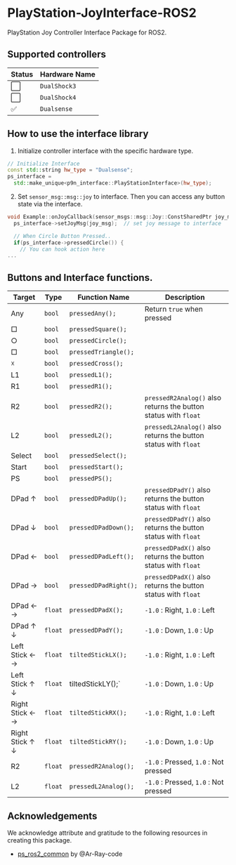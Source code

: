 # PlayStation-JoyInterface-ROS2
PlayStation Joy Controller Interface Package for ROS2.


## Supported controllers

| Status | Hardware Name |
| ------ | ------------- |
| ⬜️      | `DualShock3`  |
| ⬜️      | `DualShock4`  |
| ✅      | `Dualsense`   |


## How to use the interface library
1. Initialize controller interface with the specific hardware type.
```cpp
// Initialize Interface
const std::string hw_type = "Dualsense";
ps_interface =
  std::make_unique<p9n_interface::PlayStationInterface>(hw_type);
```

2. Set `sensor_msg::msg::joy` to interface. Then you can access any button state via the interface.
```cpp
void Example::onJoyCallback(sensor_msgs::msg::Joy::ConstSharedPtr joy_msg) {
  ps_interface->setJoyMsg(joy_msg);  // set joy message to interface

  // When Circle Button Pressed..
  if(ps_interface->pressedCircle()) {
    // You can hook action here
...
```

## Buttons and Interface functions.

| Target          | Type    | Function Name         | Description                                                       |
| --------------- | ------- | --------------------- | ----------------------------------------------------------------- |
| Any             | `bool`  | `pressedAny();`       | Return `true` when pressed                                        |
| □               | `bool`  | `pressedSquare();`    |                                                                   |
| ○               | `bool`  | `pressedCircle();`    |                                                                   |
| □               | `bool`  | `pressedTriangle();`  |                                                                   |
| ☓               | `bool`  | `pressedCross();`     |                                                                   |
| L1              | `bool`  | `pressedL1();`        |                                                                   |
| R1              | `bool`  | `pressedR1();`        |                                                                   |
| R2              | `bool`  | `pressedR2();`        | `pressedR2Analog()`  also returns the button status with  `float` |
| L2              | `bool`  | `pressedL2();`        | `pressedL2Analog()` also returns the button status with `float`   |
| Select          | `bool`  | `pressedSelect();`    |                                                                   |
| Start           | `bool`  | `pressedStart();`     |                                                                   |
| PS              | `bool`  | `pressedPS();`        |                                                                   |
| DPad ↑          | `bool`  | `pressedDPadUp();`    | `pressedDPadY()`  also returns the button status with  `float`    |
| DPad ↓          | `bool`  | `pressedDPadDown();`  | `pressedDPadY()`  also returns the button status with  `float`    |
| DPad ←          | `bool`  | `pressedDPadLeft();`  | `pressedDPadX()`  also returns the button status with  `float`    |
| DPad →          | `bool`  | `pressedDPadRight();` | `pressedDPadX()`  also returns the button status with  `float`    |
| DPad ← →        | `float` | `pressedDPadX();`     | `-1.0` : Right, `1.0` : Left                                      |
| DPad ↑ ↓        | `float` | `pressedDPadY();`     | `-1.0`  : Down,  `1.0`  : Up                                      |
| Left Stick ← →  | `float` | `tiltedStickLX();`    | `-1.0`  : Right,  `1.0`  : Left                                   |
| Left Stick ↑ ↓  | `float` | tiltedStickLY();`     | `-1.0`  : Down,  `1.0`  : Up                                      |
| Right Stick ← → | `float` | `tiltedStickRX();`    | `-1.0`  : Right,  `1.0`  : Left                                   |
| Right Stick ↑ ↓ | `float` | `tiltedStickRY();`    | `-1.0`  : Down,  `1.0`  : Up                                      |
| R2              | `float` | `pressedR2Analog();`  | `-1.0` : Pressed, `1.0` : Not pressed                             |
| L2              | `float` | `pressedL2Analog();`  | `-1.0`  : Pressed,  `1.0`  : Not pressed                          |



## Acknowledgements
We acknowledge attribute and gratitude to the following resources in creating this package.

- [ps_ros2_common](https://github.com/Ar-Ray-code/ps_ros2_common) by @Ar-Ray-code